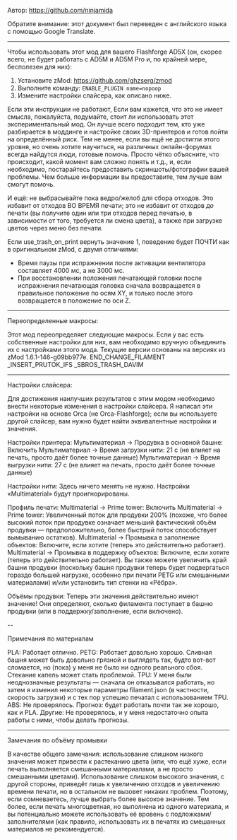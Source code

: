 Автор: https://github.com/ninjamida

Обратите внимание: этот документ был переведен с английского языка с помощью Google Translate.

---

Чтобы использовать этот мод для вашего Flashforge AD5X (он, скорее всего, не будет работать с AD5M и AD5M Pro и, по крайней мере, бесполезен для них):

1. Установите zMod: https://github.com/ghzserg/zmod
2. Выполните команду: ```ENABLE_PLUGIN name=nopoop```
3. Измените настройки слайсера, как описано ниже.

Если эти инструкции не работают, Если вам кажется, что это не имеет смысла, пожалуйста, подумайте, стоит ли использовать этот экспериментальный мод. Он лучше всего подходит тем, кто уже разбирается в моддинге и настройке своих 3D-принтеров и готов пойти на определённый риск. Тем не менее, если вы ещё не достигли этого уровня, но очень хотите научиться, на различных онлайн-форумах всегда найдутся люди, готовые помочь. Просто чётко объясните, что происходит, какой момент вам сложно понять и т.д., и, если необходимо, постарайтесь предоставить скриншоты/фотографии вашей проблемы. Чем больше информации вы предоставите, тем лучше вам смогут помочь.

И ещё: не выбрасывайте пока ведро/желоб для сбора отходов. Это избавит от отходов ВО ВРЕМЯ печати; это не избавит от отходов *до* печати (вы получите один или три отходов перед печатью, в зависимости от того, требуется ли смена цвета), а также при загрузке цветов через меню без печати.

Если use_trash_on_print вернуть значение 1, поведение будет ПОЧТИ как в оригинальном zMod, с двумя отличиями:
- Время паузы при испражнении после активации вентилятора составляет 4000 мс, а не 3000 мс.
- При восстановлении положения печатающей головки после испражнения печатающая головка сначала возвращается в правильное положение по осям XY, и только после этого возвращается в положение по оси Z.

---

Переопределенные макросы:

Этот мод переопределяет следующие макросы. Если у вас есть собственные настройки для них, вам необходимо вручную объединить их с настройками этого мода. Текущие версии основаны на версиях из zMod 1.6.1-146-g09bb977e.
END_CHANGE_FILAMENT
_INSERT_PRUTOK_IFS
_SBROS_TRASH_DAVIM

---

Настройки слайсера:

Для достижения наилучших результатов с этим модом необходимо внести некоторые изменения в настройки слайсера. Я написал эти настройки на основе Orca (не Orca-Flashforge); если вы используете другой слайсер, вам нужно будет найти эквивалентные настройки и значения.

Настройки принтера:
Мультиматериал -> Продувка в основной башне: Включить
Мультиматериал -> Время загрузки нити: 21 с (не влияет на печать, просто даёт более точные данные)
Мультиматериал -> Время выгрузки нити: 27 с (не влияет на печать, просто даёт более точные данные)

Настройки нити:
Здесь ничего менять не нужно. Настройки «Multimaterial» будут проигнорированы.

Профиль печати:
Multimaterial -> Prime tower: Включить
Multimaterial -> Prime tower: Увеличенный поток для продувки 200% (похоже, что более высокий поток при продувке означает меньший фактический объём продувки — предположительно, более быстрый поток способствует вымыванию остатков).
Multimaterial -> Промывка в заполнение объектов: Включите, если хотите (теперь это действительно работает).
Multimaterial -> Промывка в поддержку объектов: Включите, если хотите (теперь это действительно работает).
Вы также можете увеличить край башни продувки (поскольку башня продувки теперь будет подвергаться гораздо большей нагрузке, особенно при печати PETG или смешанными материалами) и/или установить тип стенки на «Рёбра».

Объёмы продувки:
Теперь эти значения действительно имеют значение! Они определяют, сколько филамента поступает в башню продувки (или в поддержку/заполнение, если включено).

--

Примечания по материалам

PLA: Работает отлично.
PETG: Работает довольно хорошо. Сливная башня может быть довольно грязной и выглядеть так, будто вот-вот сломается, но (пока) у меня не было ни одного реального сбоя. Стекание капель может стать проблемой.
TPU: У меня были неоднозначные результаты — сначала он отказывался работать, но затем я изменил некоторые параметры filament.json (в частности, скорость загрузки) и с тех пор успешно печатал с использованием TPU.
ABS: Не проверялось. Прогноз: будет работать почти так же хорошо, как и PLA.
Другие: Не проверялось, и у меня недостаточно опыта работы с ними, чтобы делать прогнозы.

---

Замечания по объёму промывки

В качестве общего замечания: использование слишком низкого значения может привести к растеканию цвета (или, что ещё хуже, если печать выполняется смешанными материалами, а не просто смешанными цветами). Использование слишком высокого значения, с другой стороны, приведёт лишь к увеличению отходов и увеличению времени печати, но в остальном не вызовет никаких проблем. Поэтому, если сомневаетесь, лучше выбрать более высокое значение. Тем более, если печать многоцветная, но выполнена из одного материала, и вы потенциально можете использовать её вровень с подложками/заполнителями (как правило, использовать их в печатях из смешанных материалов не рекомендуется).
